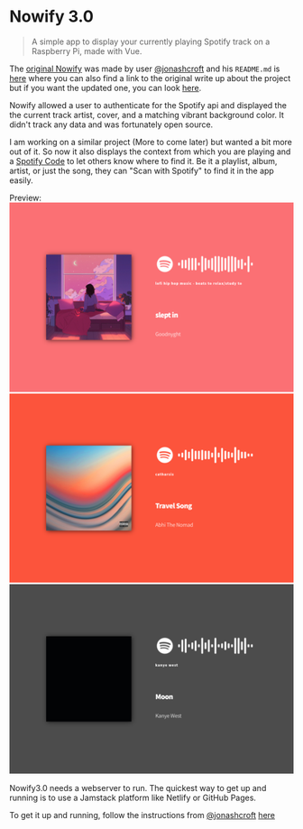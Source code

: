 # Nowify 3.0

> A simple app to display your currently playing Spotify track on a Raspberry Pi, made with Vue.

The [original Nowify](https://github.com/jonashcroft/Nowify) was made by user [@jonashcroft](https://github.com/jonashcroft) and his `README.md` is [here](README_original.md) where you can also find a link to the original write up about the project but if you want the updated one, you can look [here](https://ashcroft.dev/blog/nowify-spotify-now-playing-raspberry-pi/).

Nowify allowed a user to authenticate for the Spotify api and displayed the the current track artist, cover, and a matching vibrant background color. It didn't track any data and was fortunately open source. 

I am working on a similar project (More to come later) but wanted a bit more out of it. So now it also displays the context from which you are playing and a [Spotify Code](spotifycodes.com) to let others know where to find it. Be it a playlist, album, artist, or just the song, they can "Scan with Spotify" to find it in the app easily.


Preview:
![Nowify3.0 Preview Image 1](assets/preview-4.png?raw=true "Nowify3.0 preview image, playlist context")
![Nowify3.0 Preview Image 2](assets/preview-5.png?raw=true "Nowify3.0 preview image, album context")
![Nowify3.0 Preview Image 3](assets/preview-6.png?raw=true "Nowify3.0 preview image, artist context")

Nowify3.0 needs a webserver to run. The quickest way to get up and running is to use a Jamstack platform like Netlify or GitHub Pages.

To get it up and running, follow the instructions from [@jonashcroft](https://github.com/jonashcroft) [here](README_original.md)
